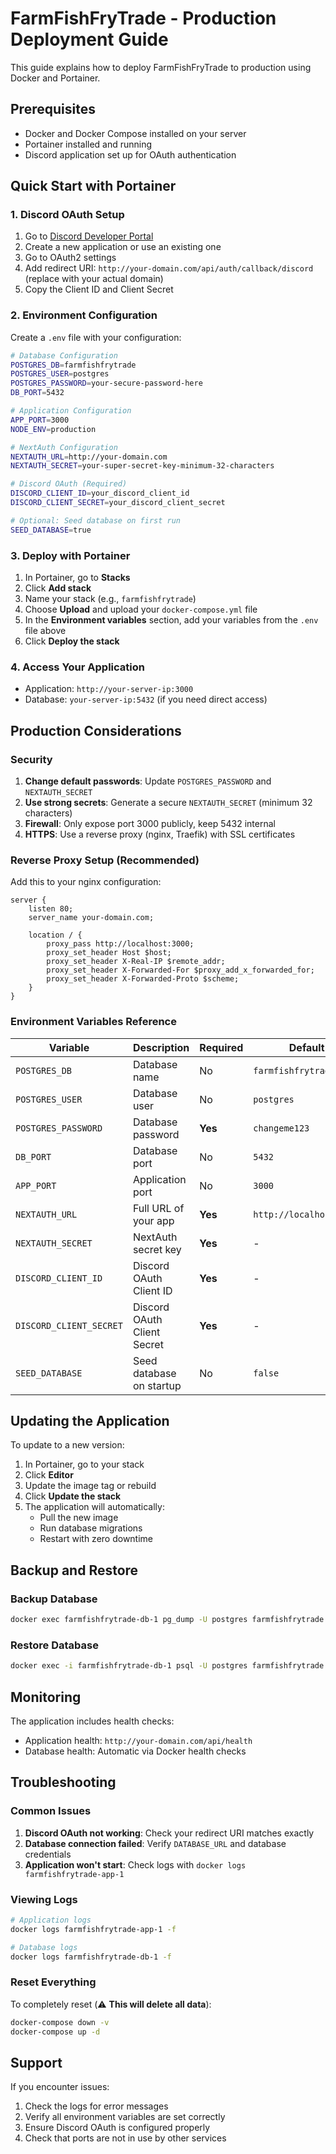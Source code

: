 # FarmFishFryTrade - Production Deployment Guide

This guide explains how to deploy FarmFishFryTrade to production using Docker and Portainer.

## Prerequisites

- Docker and Docker Compose installed on your server
- Portainer installed and running
- Discord application set up for OAuth authentication

## Quick Start with Portainer

### 1. Discord OAuth Setup

1. Go to [Discord Developer Portal](https://discord.com/developers/applications)
2. Create a new application or use an existing one
3. Go to OAuth2 settings
4. Add redirect URI: `http://your-domain.com/api/auth/callback/discord` (replace with your actual domain)
5. Copy the Client ID and Client Secret

### 2. Environment Configuration

Create a `.env` file with your configuration:

```bash
# Database Configuration
POSTGRES_DB=farmfishfrytrade
POSTGRES_USER=postgres
POSTGRES_PASSWORD=your-secure-password-here
DB_PORT=5432

# Application Configuration
APP_PORT=3000
NODE_ENV=production

# NextAuth Configuration
NEXTAUTH_URL=http://your-domain.com
NEXTAUTH_SECRET=your-super-secret-key-minimum-32-characters

# Discord OAuth (Required)
DISCORD_CLIENT_ID=your_discord_client_id
DISCORD_CLIENT_SECRET=your_discord_client_secret

# Optional: Seed database on first run
SEED_DATABASE=true
```

### 3. Deploy with Portainer

1. In Portainer, go to **Stacks**
2. Click **Add stack**
3. Name your stack (e.g., `farmfishfrytrade`)
4. Choose **Upload** and upload your `docker-compose.yml` file
5. In the **Environment variables** section, add your variables from the `.env` file above
6. Click **Deploy the stack**

### 4. Access Your Application

- Application: `http://your-server-ip:3000`
- Database: `your-server-ip:5432` (if you need direct access)

## Production Considerations

### Security

1. **Change default passwords**: Update `POSTGRES_PASSWORD` and `NEXTAUTH_SECRET`
2. **Use strong secrets**: Generate a secure `NEXTAUTH_SECRET` (minimum 32 characters)
3. **Firewall**: Only expose port 3000 publicly, keep 5432 internal
4. **HTTPS**: Use a reverse proxy (nginx, Traefik) with SSL certificates

### Reverse Proxy Setup (Recommended)

Add this to your nginx configuration:

```nginx
server {
    listen 80;
    server_name your-domain.com;
    
    location / {
        proxy_pass http://localhost:3000;
        proxy_set_header Host $host;
        proxy_set_header X-Real-IP $remote_addr;
        proxy_set_header X-Forwarded-For $proxy_add_x_forwarded_for;
        proxy_set_header X-Forwarded-Proto $scheme;
    }
}
```

### Environment Variables Reference

| Variable | Description | Required | Default |
|----------|-------------|----------|---------|
| `POSTGRES_DB` | Database name | No | `farmfishfrytrade` |
| `POSTGRES_USER` | Database user | No | `postgres` |
| `POSTGRES_PASSWORD` | Database password | **Yes** | `changeme123` |
| `DB_PORT` | Database port | No | `5432` |
| `APP_PORT` | Application port | No | `3000` |
| `NEXTAUTH_URL` | Full URL of your app | **Yes** | `http://localhost:3000` |
| `NEXTAUTH_SECRET` | NextAuth secret key | **Yes** | - |
| `DISCORD_CLIENT_ID` | Discord OAuth Client ID | **Yes** | - |
| `DISCORD_CLIENT_SECRET` | Discord OAuth Client Secret | **Yes** | - |
| `SEED_DATABASE` | Seed database on startup | No | `false` |

## Updating the Application

To update to a new version:

1. In Portainer, go to your stack
2. Click **Editor**
3. Update the image tag or rebuild
4. Click **Update the stack**
5. The application will automatically:
   - Pull the new image
   - Run database migrations
   - Restart with zero downtime

## Backup and Restore

### Backup Database

```bash
docker exec farmfishfrytrade-db-1 pg_dump -U postgres farmfishfrytrade > backup.sql
```

### Restore Database

```bash
docker exec -i farmfishfrytrade-db-1 psql -U postgres farmfishfrytrade < backup.sql
```

## Monitoring

The application includes health checks:

- Application health: `http://your-domain.com/api/health`
- Database health: Automatic via Docker health checks

## Troubleshooting

### Common Issues

1. **Discord OAuth not working**: Check your redirect URI matches exactly
2. **Database connection failed**: Verify `DATABASE_URL` and database credentials
3. **Application won't start**: Check logs with `docker logs farmfishfrytrade-app-1`

### Viewing Logs

```bash
# Application logs
docker logs farmfishfrytrade-app-1 -f

# Database logs  
docker logs farmfishfrytrade-db-1 -f
```

### Reset Everything

To completely reset (⚠️ **This will delete all data**):

```bash
docker-compose down -v
docker-compose up -d
```

## Support

If you encounter issues:

1. Check the logs for error messages
2. Verify all environment variables are set correctly
3. Ensure Discord OAuth is configured properly
4. Check that ports are not in use by other services 